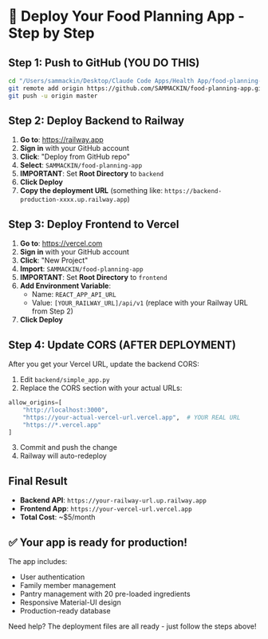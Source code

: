# 🚀 Deploy Your Food Planning App - Step by Step

## Step 1: Push to GitHub (YOU DO THIS)

```bash
cd "/Users/sammackin/Desktop/Claude Code Apps/Health App/food-planning-app"
git remote add origin https://github.com/SAMMACKIN/food-planning-app.git
git push -u origin master
```

## Step 2: Deploy Backend to Railway

1. **Go to**: https://railway.app
2. **Sign in** with your GitHub account
3. **Click**: "Deploy from GitHub repo"
4. **Select**: `SAMMACKIN/food-planning-app`
5. **IMPORTANT**: Set **Root Directory** to `backend`
6. **Click Deploy**
7. **Copy the deployment URL** (something like: `https://backend-production-xxxx.up.railway.app`)

## Step 3: Deploy Frontend to Vercel

1. **Go to**: https://vercel.com
2. **Sign in** with your GitHub account  
3. **Click**: "New Project"
4. **Import**: `SAMMACKIN/food-planning-app`
5. **IMPORTANT**: Set **Root Directory** to `frontend`
6. **Add Environment Variable**:
   - Name: `REACT_APP_API_URL`
   - Value: `[YOUR_RAILWAY_URL]/api/v1` (replace with your Railway URL from Step 2)
7. **Click Deploy**

## Step 4: Update CORS (AFTER DEPLOYMENT)

After you get your Vercel URL, update the backend CORS:

1. Edit `backend/simple_app.py`
2. Replace the CORS section with your actual URLs:
```python
allow_origins=[
    "http://localhost:3000",
    "https://your-actual-vercel-url.vercel.app",  # YOUR REAL URL
    "https://*.vercel.app"
]
```
3. Commit and push the change
4. Railway will auto-redeploy

## Final Result

- **Backend API**: `https://your-railway-url.up.railway.app`
- **Frontend App**: `https://your-vercel-url.vercel.app`
- **Total Cost**: ~$5/month

## ✅ Your app is ready for production!

The app includes:
- User authentication
- Family member management  
- Pantry management with 20 pre-loaded ingredients
- Responsive Material-UI design
- Production-ready database

Need help? The deployment files are all ready - just follow the steps above!